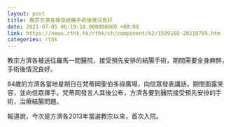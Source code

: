 ```yaml
---
layout: post
title: 教宗方濟各接受結腸手術後情況良好
date: 2021-07-05 06:19:18.000000000 +08:00
link: https://news.rthk.hk/rthk/ch/component/k2/1599160-20210705.htm
categories: rthk
---
```


教宗方濟各被送往羅馬一間醫院，接受預先安排的結腸手術，期間需要全身麻醉，手術後情況良好。

84歲的方濟各當地星期日在梵蒂岡聖伯多祿廣場，向信眾發表講話，期間面露笑容，並向信眾揮手。梵蒂岡發言人其後公布，方濟各要到醫院接受預先安排的手術，治療結腸問題。

報道說，今次是方濟各2013年當選教宗以來，首次入院。
